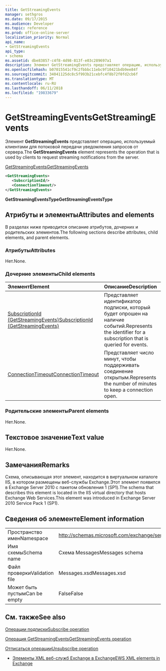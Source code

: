 ```yaml
---
title: GetStreamingEvents
manager: sethgros
ms.date: 09/17/2015
ms.audience: Developer
ms.topic: reference
ms.prod: office-online-server
localization_priority: Normal
api_name:
- GetStreamingEvents
api_type:
- schema
ms.assetid: dbe83857-c4f8-4d98-813f-e03c289697a1
description: Элемент GetStreamingEvents представляет операцию, используемый клиентами для потоковой передачи уведомления запросов от сервера.
ms.openlocfilehash: b07015541cf9c2fbbbc11ebc9f10421bdb9ee84f
ms.sourcegitcommit: 34041125dc8c5f993b21cebfc4f8b72f0fd2cb6f
ms.translationtype: MT
ms.contentlocale: ru-RU
ms.lasthandoff: 06/11/2018
ms.locfileid: "19833679"
---
```

# <a name="getstreamingevents"></a><span data-ttu-id="dcdbc-103">GetStreamingEvents</span><span class="sxs-lookup"><span data-stu-id="dcdbc-103">GetStreamingEvents</span></span>

<span data-ttu-id="dcdbc-104">Элемент **GetStreamingEvents** представляет операцию, используемый клиентами для потоковой передачи уведомления запросов от сервера.</span><span class="sxs-lookup"><span data-stu-id="dcdbc-104">The **GetStreamingEvents** element represents the operation that is used by clients to request streaming notifications from the server.</span></span> 
  
[<span data-ttu-id="dcdbc-105">GetStreamingEvents</span><span class="sxs-lookup"><span data-stu-id="dcdbc-105">GetStreamingEvents</span></span>](getstreamingevents.md)
  
```XML
<GetStreamingEvents>
   <SubscriptionId/>
   <ConnectionTimeout/>
</GetStreamingEvents>
```

 <span data-ttu-id="dcdbc-106">**GetStreamingEventsType**</span><span class="sxs-lookup"><span data-stu-id="dcdbc-106">**GetStreamingEventsType**</span></span>
## <a name="attributes-and-elements"></a><span data-ttu-id="dcdbc-107">Атрибуты и элементы</span><span class="sxs-lookup"><span data-stu-id="dcdbc-107">Attributes and elements</span></span>

<span data-ttu-id="dcdbc-108">В разделах ниже приводится описание атрибутов, дочерних и родительских элементов.</span><span class="sxs-lookup"><span data-stu-id="dcdbc-108">The following sections describe attributes, child elements, and parent elements.</span></span>
  
### <a name="attributes"></a><span data-ttu-id="dcdbc-109">Атрибуты</span><span class="sxs-lookup"><span data-stu-id="dcdbc-109">Attributes</span></span>

<span data-ttu-id="dcdbc-110">Нет.</span><span class="sxs-lookup"><span data-stu-id="dcdbc-110">None.</span></span>
  
### <a name="child-elements"></a><span data-ttu-id="dcdbc-111">Дочерние элементы</span><span class="sxs-lookup"><span data-stu-id="dcdbc-111">Child elements</span></span>

|<span data-ttu-id="dcdbc-112">**Элемент**</span><span class="sxs-lookup"><span data-stu-id="dcdbc-112">**Element**</span></span>|<span data-ttu-id="dcdbc-113">**Описание**</span><span class="sxs-lookup"><span data-stu-id="dcdbc-113">**Description**</span></span>|
|:-----|:-----|
|[<span data-ttu-id="dcdbc-114">SubscriptionId (GetStreamingEvents)</span><span class="sxs-lookup"><span data-stu-id="dcdbc-114">SubscriptionId (GetStreamingEvents)</span></span>](subscriptionid-getstreamingevents.md) <br/> |<span data-ttu-id="dcdbc-115">Представляет идентификатор подписки, который будет опрошен на наличие событий.</span><span class="sxs-lookup"><span data-stu-id="dcdbc-115">Represents the identifier for a subscription that is queried for events.</span></span>  <br/> |
|[<span data-ttu-id="dcdbc-116">ConnectionTimeout</span><span class="sxs-lookup"><span data-stu-id="dcdbc-116">ConnectionTimeout</span></span>](connectiontimeout.md) <br/> |<span data-ttu-id="dcdbc-117">Представляет число минут, чтобы поддерживать соединение открытым.</span><span class="sxs-lookup"><span data-stu-id="dcdbc-117">Represents the number of minutes to keep a connection open.</span></span>  <br/> |
   
### <a name="parent-elements"></a><span data-ttu-id="dcdbc-118">Родительские элементы</span><span class="sxs-lookup"><span data-stu-id="dcdbc-118">Parent elements</span></span>

<span data-ttu-id="dcdbc-119">Нет.</span><span class="sxs-lookup"><span data-stu-id="dcdbc-119">None.</span></span>
  
## <a name="text-value"></a><span data-ttu-id="dcdbc-120">Текстовое значение</span><span class="sxs-lookup"><span data-stu-id="dcdbc-120">Text value</span></span>

<span data-ttu-id="dcdbc-121">Нет.</span><span class="sxs-lookup"><span data-stu-id="dcdbc-121">None.</span></span>
  
## <a name="remarks"></a><span data-ttu-id="dcdbc-122">Замечания</span><span class="sxs-lookup"><span data-stu-id="dcdbc-122">Remarks</span></span>

<span data-ttu-id="dcdbc-123">Схема, описывающая этот элемент, находится в виртуальном каталоге IIS, в котором размещены веб-службы Exchange.Этот элемент появился в Exchange Server 2010 с пакетом обновления 1 (SP1).</span><span class="sxs-lookup"><span data-stu-id="dcdbc-123">The schema that describes this element is located in the IIS virtual directory that hosts Exchange Web Services.This element was introduced in Exchange Server 2010 Service Pack 1 (SP1).</span></span>
  
## <a name="element-information"></a><span data-ttu-id="dcdbc-124">Сведения об элементе</span><span class="sxs-lookup"><span data-stu-id="dcdbc-124">Element information</span></span>

|||
|:-----|:-----|
|<span data-ttu-id="dcdbc-125">Пространство имен</span><span class="sxs-lookup"><span data-stu-id="dcdbc-125">Namespace</span></span>  <br/> |http://schemas.microsoft.com/exchange/services/2006/messages  <br/> |
|<span data-ttu-id="dcdbc-126">Имя схемы</span><span class="sxs-lookup"><span data-stu-id="dcdbc-126">Schema name</span></span>  <br/> |<span data-ttu-id="dcdbc-127">Схема Messages</span><span class="sxs-lookup"><span data-stu-id="dcdbc-127">Messages schema</span></span>  <br/> |
|<span data-ttu-id="dcdbc-128">Файл проверки</span><span class="sxs-lookup"><span data-stu-id="dcdbc-128">Validation file</span></span>  <br/> |<span data-ttu-id="dcdbc-129">Messages.xsd</span><span class="sxs-lookup"><span data-stu-id="dcdbc-129">Messages.xsd</span></span>  <br/> |
|<span data-ttu-id="dcdbc-130">Может быть пустым</span><span class="sxs-lookup"><span data-stu-id="dcdbc-130">Can be empty</span></span>  <br/> |<span data-ttu-id="dcdbc-131">False</span><span class="sxs-lookup"><span data-stu-id="dcdbc-131">False</span></span>  <br/> |
   
## <a name="see-also"></a><span data-ttu-id="dcdbc-132">См. также</span><span class="sxs-lookup"><span data-stu-id="dcdbc-132">See also</span></span>



[<span data-ttu-id="dcdbc-133">Операции подписки</span><span class="sxs-lookup"><span data-stu-id="dcdbc-133">Subscribe operation</span></span>](subscribe-operation.md)
  
[<span data-ttu-id="dcdbc-134">Операция GetStreamingEvents</span><span class="sxs-lookup"><span data-stu-id="dcdbc-134">GetStreamingEvents operation</span></span>](getstreamingevents-operation.md)
  
[<span data-ttu-id="dcdbc-135">Отписаться операции</span><span class="sxs-lookup"><span data-stu-id="dcdbc-135">Unsubscribe operation</span></span>](unsubscribe-operation.md)


- [<span data-ttu-id="dcdbc-136">Элементы XML веб-служб Exchange в Exchange</span><span class="sxs-lookup"><span data-stu-id="dcdbc-136">EWS XML elements in Exchange</span></span>](ews-xml-elements-in-exchange.md)

